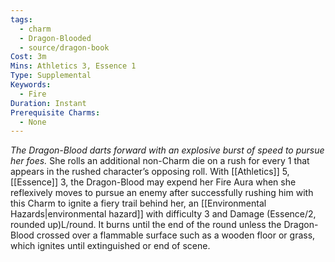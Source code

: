 ```yaml
---
tags:
  - charm
  - Dragon-Blooded
  - source/dragon-book
Cost: 3m
Mins: Athletics 3, Essence 1
Type: Supplemental
Keywords:
  - Fire
Duration: Instant
Prerequisite Charms:
  - None
---
```

*The Dragon-Blood darts forward with an explosive burst of speed to pursue her foes.*
She rolls an additional non-Charm die on a rush for every 1 that appears in the rushed character’s opposing roll. With [[Athletics]] 5, [[Essence]] 3, the Dragon-Blood may expend her Fire Aura when she reflexively moves to pursue an enemy after successfully rushing him with this Charm to ignite a fiery trail behind her, an [[Environmental Hazards|environmental hazard]] with difficulty 3 and Damage (Essence/2, rounded up)L/round. It burns until the end of the round unless the Dragon-Blood crossed over a flammable surface such as a wooden floor or grass, which ignites until extinguished or end of scene.
